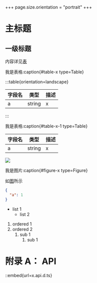 +++
page.size.orientation = "portrait"
+++

# 主标题

## 一级标题

内容详见[表](#table-x)

我是表格:caption{#table-x type=Table}

:::table{orientation=landscape}

| 字段名 | 类型     | 描述 |
|-----|--------|----|
| a   | string | x  |

:::

我是表格:caption{#table-x-1 type=Table}

| 字段名 | 类型     | 描述 |
|-----|--------|----|
| a   | string | x  |

![](https://picsum.photos/seed/picsum/1600/900)

我是图片:caption{#figure-x type=Figure}

如[图](#figure-x)所示

```json
{
  "a": 1
}
```

- list 1
    - list 2

1. ordered 1
2. ordered 2
    1. sub 1
        1. sub 1

# 附录 A： API

::embed{url=x.api.d.ts}
